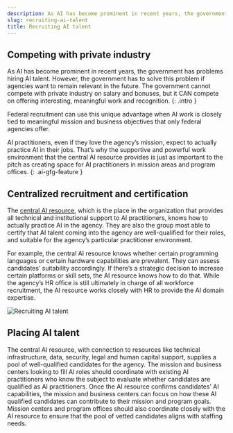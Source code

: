 ```yaml
---
description: As AI has become prominent in recent years, the government has problems hiring AI talent. However, the government has to solve this problem if agencies want to remain relevant in the future. 
slug: recruiting-ai-talent
title: Recruiting AI talent
---
```

## Competing with private industry 

As AI has become prominent in recent years, the government has problems hiring AI talent. However, the government has to solve this problem if agencies want to remain relevant in the future. The government cannot compete with private industry on salary and bonuses, but it CAN compete on offering interesting, meaningful work and recognition. 
{: .intro }

Federal recruitment can use this unique advantage when AI work is closely tied to meaningful mission and business objectives that only federal agencies offer. 

AI practitioners, even if they love the agency’s mission, expect to actually practice AI in their jobs. That’s why the supportive and powerful work environment that the central AI resource provides is just as important to the pitch as creating space for AI practitioners in mission areas and program offices. 
{: .ai-gfg-feature }

## Centralized recruitment and certification 

The [central AI resource](../organizing-managing-ai/index.html#goal-2-support-the-ai-practitioners-effectiveness-by-creating-a-technical-ai-resource-with-the-tools-needed-to-get-the-work-done), which is the place in the organization that provides all technical and institutional support to AI practitioners, knows how to actually practice AI in the agency. They are also the group most able to certify that AI talent coming into the agency are well-qualified for their roles, and suitable for the agency’s particular practitioner environment. 

For example, the central AI resource knows whether certain programming languages or certain hardware capabilities are prevalent. They can assess candidates’ suitability accordingly. If there’s a strategic decision to increase certain platforms or skill sets, the AI resource knows how to do that. While the agency’s HR office is still ultimately in charge of all workforce recruitment, the AI resource works closely with HR to provide the AI domain expertise. 


![Recruiting AI talent](../images/recruiting-ai-talent.png)


## Placing AI talent
 
The central AI resource, with connection to resources like technical infrastructure, data, security, legal and human capital support, supplies a pool of well-qualified candidates for the agency. The mission and business centers looking to fill AI roles should coordinate with existing AI practitioners who know the subject to evaluate whether candidates are qualified as AI practitioners. Once the AI resource confirms candidates’ AI capabilities, the mission and business centers can focus on how these AI qualified candidates can contribute to their mission and program goals. Mission centers and program offices should also coordinate closely with the AI resource to ensure that the pool of vetted candidates aligns with staffing needs. 









